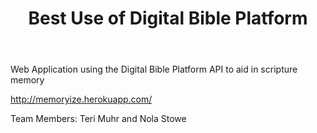 ﻿---
title: Best Use of Digital Bible Platform 
intro: Memoryize! 
---
Web Application using the Digital Bible Platform API to aid in scripture memory

http://memoryize.herokuapp.com/

Team Members: Teri Muhr and Nola Stowe 





